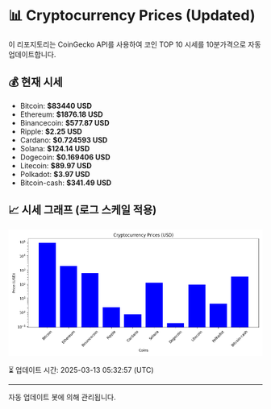 
# 📊 Cryptocurrency Prices (Updated)

이 리포지토리는 CoinGecko API를 사용하여 코인 TOP 10 시세를 10분가격으로 자동 업데이트합니다.

## 💰 현재 시세
- Bitcoin: **$83440 USD**
- Ethereum: **$1876.18 USD**
- Binancecoin: **$577.87 USD**
- Ripple: **$2.25 USD**
- Cardano: **$0.724593 USD**
- Solana: **$124.14 USD**
- Dogecoin: **$0.169406 USD**
- Litecoin: **$89.97 USD**
- Polkadot: **$3.97 USD**
- Bitcoin-cash: **$341.49 USD**

## 📈 시세 그래프 (로그 스케일 적용)
![Crypto Prices](crypto_prices.png)

⏳ 업데이트 시간: 2025-03-13 05:32:57 (UTC)

---
자동 업데이트 봇에 의해 관리됩니다.
